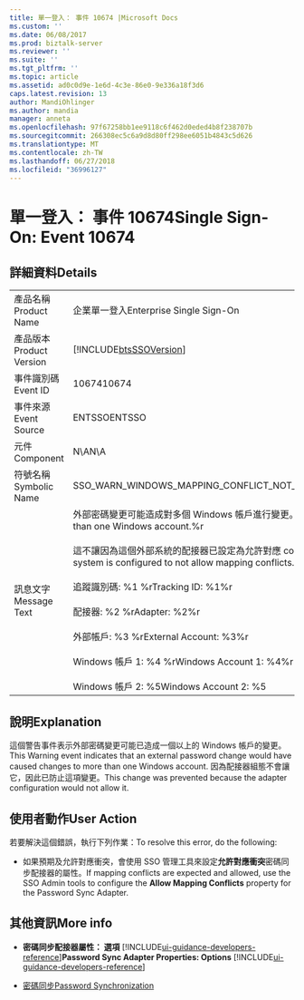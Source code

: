```yaml
---
title: 單一登入： 事件 10674 |Microsoft Docs
ms.custom: ''
ms.date: 06/08/2017
ms.prod: biztalk-server
ms.reviewer: ''
ms.suite: ''
ms.tgt_pltfrm: ''
ms.topic: article
ms.assetid: ad0c0d9e-1e6d-4c3e-86e0-9e336a18f3d6
caps.latest.revision: 13
author: MandiOhlinger
ms.author: mandia
manager: anneta
ms.openlocfilehash: 97f67258bb1ee9118c6f462d0eded4b8f238707b
ms.sourcegitcommit: 266308ec5c6a9d8d80ff298ee6051b4843c5d626
ms.translationtype: MT
ms.contentlocale: zh-TW
ms.lasthandoff: 06/27/2018
ms.locfileid: "36996127"
---
```

# <a name="single-sign-on-event-10674"></a><span data-ttu-id="3ac0d-102">單一登入： 事件 10674</span><span class="sxs-lookup"><span data-stu-id="3ac0d-102">Single Sign-On: Event 10674</span></span>
## <a name="details"></a><span data-ttu-id="3ac0d-103">詳細資料</span><span class="sxs-lookup"><span data-stu-id="3ac0d-103">Details</span></span>  

|                 |                                                                                                                                                                                                                                                                                                                                                                                             |
|-----------------|---------------------------------------------------------------------------------------------------------------------------------------------------------------------------------------------------------------------------------------------------------------------------------------------------------------------------------------------------------------------------------------------|
|  <span data-ttu-id="3ac0d-104">產品名稱</span><span class="sxs-lookup"><span data-stu-id="3ac0d-104">Product Name</span></span>   |                                                                                                                                                                                  <span data-ttu-id="3ac0d-105">企業單一登入</span><span class="sxs-lookup"><span data-stu-id="3ac0d-105">Enterprise Single Sign-On</span></span>                                                                                                                                                                                  |
| <span data-ttu-id="3ac0d-106">產品版本</span><span class="sxs-lookup"><span data-stu-id="3ac0d-106">Product Version</span></span> |                                                                                                                                                                 [!INCLUDE[btsSSOVersion](../includes/btsssoversion-md.md)]                                                                                                                                                                  |
|    <span data-ttu-id="3ac0d-107">事件識別碼</span><span class="sxs-lookup"><span data-stu-id="3ac0d-107">Event ID</span></span>     |                                                                                                                                                                                            <span data-ttu-id="3ac0d-108">10674</span><span class="sxs-lookup"><span data-stu-id="3ac0d-108">10674</span></span>                                                                                                                                                                                            |
|  <span data-ttu-id="3ac0d-109">事件來源</span><span class="sxs-lookup"><span data-stu-id="3ac0d-109">Event Source</span></span>   |                                                                                                                                                                                           <span data-ttu-id="3ac0d-110">ENTSSO</span><span class="sxs-lookup"><span data-stu-id="3ac0d-110">ENTSSO</span></span>                                                                                                                                                                                            |
|    <span data-ttu-id="3ac0d-111">元件</span><span class="sxs-lookup"><span data-stu-id="3ac0d-111">Component</span></span>    |                                                                                                                                                                                             <span data-ttu-id="3ac0d-112">N\A</span><span class="sxs-lookup"><span data-stu-id="3ac0d-112">N\A</span></span>                                                                                                                                                                                             |
|  <span data-ttu-id="3ac0d-113">符號名稱</span><span class="sxs-lookup"><span data-stu-id="3ac0d-113">Symbolic Name</span></span>  |                                                                                                                                                                        <span data-ttu-id="3ac0d-114">SSO_WARN_WINDOWS_MAPPING_CONFLICT_NOT_ALLOWED</span><span class="sxs-lookup"><span data-stu-id="3ac0d-114">SSO_WARN_WINDOWS_MAPPING_CONFLICT_NOT_ALLOWED</span></span>                                                                                                                                                                        |
|  <span data-ttu-id="3ac0d-115">訊息文字</span><span class="sxs-lookup"><span data-stu-id="3ac0d-115">Message Text</span></span>   | <span data-ttu-id="3ac0d-116">外部密碼變更可能造成對多個 Windows 帳戶進行變更。%r</span><span class="sxs-lookup"><span data-stu-id="3ac0d-116">An external password change would have caused changes to more than one Windows account.%r</span></span><br /><br /> <span data-ttu-id="3ac0d-117">這不讓因為這個外部系統的配接器已設定為允許對應 conflicts.%r</span><span class="sxs-lookup"><span data-stu-id="3ac0d-117">This has been prevented because the adapter for this external system is configured to not allow mapping conflicts.%r</span></span><br /><br /> <span data-ttu-id="3ac0d-118">追蹤識別碼: %1 %r</span><span class="sxs-lookup"><span data-stu-id="3ac0d-118">Tracking ID: %1%r</span></span><br /><br /> <span data-ttu-id="3ac0d-119">配接器: %2 %r</span><span class="sxs-lookup"><span data-stu-id="3ac0d-119">Adapter: %2%r</span></span><br /><br /> <span data-ttu-id="3ac0d-120">外部帳戶: %3 %r</span><span class="sxs-lookup"><span data-stu-id="3ac0d-120">External Account: %3%r</span></span><br /><br /> <span data-ttu-id="3ac0d-121">Windows 帳戶 1: %4 %r</span><span class="sxs-lookup"><span data-stu-id="3ac0d-121">Windows Account 1: %4%r</span></span><br /><br /> <span data-ttu-id="3ac0d-122">Windows 帳戶 2: %5</span><span class="sxs-lookup"><span data-stu-id="3ac0d-122">Windows Account 2: %5</span></span> |

## <a name="explanation"></a><span data-ttu-id="3ac0d-123">說明</span><span class="sxs-lookup"><span data-stu-id="3ac0d-123">Explanation</span></span>  
 <span data-ttu-id="3ac0d-124">這個警告事件表示外部密碼變更可能已造成一個以上的 Windows 帳戶的變更。</span><span class="sxs-lookup"><span data-stu-id="3ac0d-124">This Warning event indicates that an external password change would have caused changes to more than one Windows account.</span></span> <span data-ttu-id="3ac0d-125">因為配接器組態不會讓它，因此已防止這項變更。</span><span class="sxs-lookup"><span data-stu-id="3ac0d-125">This change was prevented because the adapter configuration would not allow it.</span></span>  

## <a name="user-action"></a><span data-ttu-id="3ac0d-126">使用者動作</span><span class="sxs-lookup"><span data-stu-id="3ac0d-126">User Action</span></span>  
 <span data-ttu-id="3ac0d-127">若要解決這個錯誤，執行下列作業：</span><span class="sxs-lookup"><span data-stu-id="3ac0d-127">To resolve this error, do the following:</span></span>  

-   <span data-ttu-id="3ac0d-128">如果預期及允許對應衝突，會使用 SSO 管理工具來設定**允許對應衝突**密碼同步配接器的屬性。</span><span class="sxs-lookup"><span data-stu-id="3ac0d-128">If mapping conflicts are expected and allowed, use the SSO Admin tools to configure the **Allow Mapping Conflicts** property for the Password Sync Adapter.</span></span>  

## <a name="more-info"></a><span data-ttu-id="3ac0d-129">其他資訊</span><span class="sxs-lookup"><span data-stu-id="3ac0d-129">More info</span></span>

- <span data-ttu-id="3ac0d-130">**密碼同步配接器屬性： 選項** [!INCLUDE[ui-guidance-developers-reference](../includes/ui-guidance-developers-reference.md)]</span><span class="sxs-lookup"><span data-stu-id="3ac0d-130">**Password Sync Adapter Properties: Options** [!INCLUDE[ui-guidance-developers-reference](../includes/ui-guidance-developers-reference.md)]</span></span>

- [<span data-ttu-id="3ac0d-131">密碼同步</span><span class="sxs-lookup"><span data-stu-id="3ac0d-131">Password Synchronization</span></span>](../core/password-synchronization2.md)

